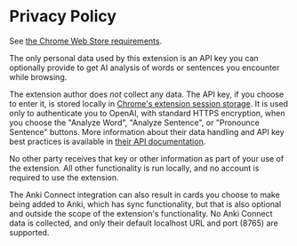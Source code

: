 # Privacy Policy

See [the Chrome Web Store requirements](https://developer.chrome.com/docs/webstore/program-policies/user-data-faq#ques_14).

The only personal data used by this extension is an API key you can optionally provide to get AI analysis
of words or sentences you encounter while browsing.

The extension author does *not* collect any data. The API key,
if you choose to enter it, is stored locally in [Chrome's extension session storage](https://developer.chrome.com/docs/extensions/reference/api/storage#property-session). It is used only to authenticate you to OpenAI, with standard HTTPS encryption, when you
choose the "Analyze Word", "Analyze Sentence", or "Pronounce Sentence" buttons. More information about their data
handling and API key best practices is available in [their API documentation](https://platform.openai.com/docs/overview).

No other party receives that key or other information as part of your use of the extension. All other functionality
is run locally, and no account is required to use the extension.

The Anki Connect integration can also result in cards you choose to make being added to Anki, which has sync functionality,
but that is also optional and outside the scope of the extension's functionality. No Anki Connect data is collected, and only
their default localhost URL and port (8765) are supported.
